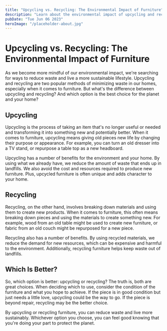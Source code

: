 ```yaml
---
title: "Upcycling vs. Recycling: The Environmental Impact of Furniture"
description: "Learn about the environmental impact of upcycling and recycling furniture! Find out which option is the best choice for the planet and your home."
pubDate: "Tue Jun 06 2023"
heroImage: "/placeholder-about.jpg"
---
```


# Upcycling vs. Recycling: The Environmental Impact of Furniture

As we become more mindful of our environmental impact, we&#39;re searching for ways to reduce waste and live a more sustainable lifestyle. Upcycling and recycling are two popular methods of minimizing waste in our homes, especially when it comes to furniture. But what&#39;s the difference between upcycling and recycling? And which option is the best choice for the planet and your home?

## Upcycling

Upcycling is the process of taking an item that&#39;s no longer useful or needed and transforming it into something new and potentially better. When it comes to furniture, upcycling means giving old pieces new life by changing their purpose or appearance. For example, you can turn an old dresser into a TV stand, or repurpose a table top as a new headboard.

Upcycling has a number of benefits for the environment and your home. By using what we already have, we reduce the amount of waste that ends up in landfills. We also avoid the cost and resources required to produce new furniture. Plus, upcycled furniture is often unique and adds character to your home.

## Recycling

Recycling, on the other hand, involves breaking down materials and using them to create new products. When it comes to furniture, this often means breaking down pieces and using the materials to create something new. For example, wood from an old table might be used to create new furniture, or fabric from an old couch might be repurposed for a new piece.

Recycling also has a number of benefits. By using recycled materials, we reduce the demand for new resources, which can be expensive and harmful to the environment. Additionally, recycling furniture helps keep waste out of landfills.

## Which Is Better?

So, which option is better: upcycling or recycling? The truth is, both are great choices. When deciding which to use, consider the condition of the furniture and what you hope to achieve. If the piece is in good condition but just needs a little love, upcycling could be the way to go. If the piece is beyond repair, recycling may be the better choice.

By upcycling or recycling furniture, you can reduce waste and live more sustainably. Whichever option you choose, you can feel good knowing that you&#39;re doing your part to protect the planet.